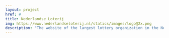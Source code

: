 ```yaml
---
layout: project
href: #
title: Nederlandse Loterij
img: https://www.nederlandseloterij.nl/statics/images/logo@2x.png
description: "The website of the largest lottery organization in the Netherlands. New and innovative website for Dutch Lotteries Organization, the front end and the custom CMS. The project is not live yet. \n Techniques: .NET Core, webpack, ES6 / Babel, vue.js, html5, css3 (scss) according to atomic design principles"
---
```

